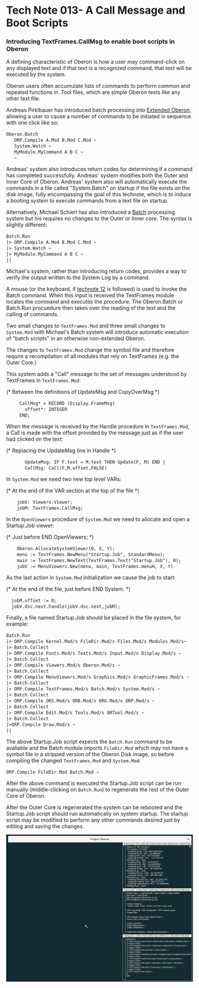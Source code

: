 # Tech Note 013- A Call Message and Boot Scripts
### Introducing TextFrames.CallMsg to enable boot scripts in Oberon

A defining characteristic of Oberon is how a user may command-click on any displayed text and if that text is a recognized command, that text will be executed by the system.

Oberon users often accumulate lists of commands to perform common and repeated functions in .Tool files, which are simple Oberon texts like any other text file.

Andreas Pirklbauer has introduced batch processing into [Extended Oberon](https://github.com/andreaspirklbauer/Oberon-extended), allowing a user to cause a number of commands to be initiated in sequence with one click like so:

```
Oberon.Batch
   ORP.Compile A.Mod B.Mod C.Mod ~
   System.Watch ~
   MyModule.MyCommand A B C ~
   ~
```
Andreas' system also introduces return codes for determining if a command has completed successfully. Andreas' system modifies both the Outer and Inner Core of Oberon. Andreas' system also will automatically execute the commands in a file called "System.Batch" on startup if the file exists on the disk image, fully encompassing the goal of this technote, which is to induce a booting system to execute commands from a text file on startup.

Alternatively, Michael Schierl has also introduced a [Batch](https://github.com/schierlm/OberonEmulator/blob/master/Oberon/Batch.Mod.txt) processing system but his requires no changes to the Outer or Inner core. The syntax is slightly different:

```
Batch.Run
|> ORP.Compile A.Mod B.Mod C.Mod ~
|> System.Watch ~
|> MyModule.MyCommand A B C ~
||
```
Michael's system, rather than introducing return codes, provides a way to verify the output written to the System Log by a command.

A mouse (or the keyboard, if [technote 12](https://github.com/io-core/technotes/blob/main/technote012.md) is followed) is used to invoke the Batch command. When this input is received the TextFrames module locates the command and executes the procedure. The Oberon.Batch or Batch.Run procuedure then takes over the reading of the text and the calling of commands.

Two small changes to `TextFrames.Mod` and three small changes to `System.Mod` with Michael's Batch system will introduce automatic execution of "batch scripts" in an otherwise non-extended Oberon.

The changes to `TextFrames.Mod` change the symbol file and therefore require a recompilation of all modules that rely on TextFrames (e.g. the Outer Core.)

This system adds a "Call" message to the set of messages understood by TextFrames in `TextFrames.Mod`:

(* Between the definitions of UpdateMsg and CopyOverMsg *)
```
     CallMsg* = RECORD (Display.FrameMsg)
       offset*: INTEGER
     END;
```

When the message is received by the Handle procedure in `TextFrames.Mod`, a Call is made with the offset provided by the message just as if the user had clicked on the text:

(* Replacing the UpdateMsg line in Handle *)
```
       UpdateMsg: IF F.text = M.text THEN Update(F, M) END | 
       CallMsg: Call(F,M.offset,FALSE)
```

In `System.Mod` we need two new top level VARs:

(* At the end of the VAR section at the top of the file *)
```
    jobV: Viewers.Viewer;
    jobM: TextFrames.CallMsg;
```

In the `OpenViewers` procedure of `System.Mod` we need to allocate and open a Startup.Job viewer:

(* Just before END OpenViewers; *)
```
    Oberon.AllocateSystemViewer(0, X, Y);
    menu := TextFrames.NewMenu("Startup.Job", StandardMenu);
    main := TextFrames.NewText(TextFrames.Text("Startup.Job"), 0);
    jobV := MenuViewers.New(menu, main, TextFrames.menuH, X, Y)
```

As the last action in `System.Mod` initialization we cause the job to start:

(* At the end of the file, just before END System. *)
```
  jobM.offset := 0;
  jobV.dsc.next.handle(jobV.dsc.next,jobM);
```

Finally, a file named Startup.Job should be placed in the file system, for example:

```
Batch.Run
|> ORP.Compile Kernel.Mod/s FileDir.Mod/s Files.Mod/s Modules.Mod/s~
|> Batch.Collect
|> ORP.Compile Fonts.Mod/s Texts.Mod/s Input.Mod/s Display.Mod/s ~
|> Batch.Collect
|> ORP.Compile Viewers.Mod/s Oberon.Mod/s ~
|> Batch.Collect
|> ORP.Compile MenuViewers.Mod/s Graphics.Mod/s GraphicFrames.Mod/s ~
|> Batch.Collect
|> ORP.Compile TextFrames.Mod/s Batch.Mod/s System.Mod/s ~
|> Batch.Collect
|> ORP.Compile ORS.Mod/s ORB.Mod/s ORG.Mod/s ORP.Mod/s ~
|> Batch.Collect
|> ORP.Compile Edit.Mod/s Tools.Mod/s ORTool.Mod/s ~
|> Batch.Collect
|>ORP.Compile Draw.Mod/s ~
||
```

The above Startup.Job script expects the `Batch.Run` command to be avaliable and the Batch module imports `FileDir.Mod` which may not have a symbol file in a stripped version of the Oberon Disk image, so before compiling the changed `TextFrames.Mod` and `System.Mod`:

```
ORP.Compile FileDir.Mod Batch.Mod ~
```

After the above command is executed the Startup.Job script can be run manually (middle-clicking on `Batch.Run`) to regenerate the rest of the Outer Core of Oberon.

After the Outer Core is regenerated the system can be rebooted and the Startup.Job script should run automatically on system startup. The startup script may be modified to perform any other commands desired just by editing and saving the changes.

![Startup.Job](https://github.com/io-core/Technotes/blob/main/images/StartupJob.png "Startup.Job")

